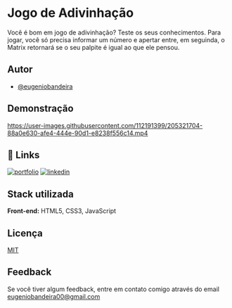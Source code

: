 # Jogo de Adivinhação

Você é bom em jogo de adivinhação? Teste os seus conhecimentos.
Para jogar, você só precisa informar um número e apertar entre, em seguinda, o Matrix retornará se o seu palpite é igual ao que ele pensou.

## Autor

- [@eugeniobandeira](https://github.com/eugeniobandeira)

## Demonstração

https://user-images.githubusercontent.com/112191399/205321704-88a0e630-afe4-444e-90d1-e8238f556c14.mp4

## 🔗 Links
[![portfolio](https://img.shields.io/badge/my_portfolio-000?style=for-the-badge&logo=ko-fi&logoColor=white)](https://eugeniobandeira.github.io/Adivinhe-o-Numero/)
[![linkedin](https://img.shields.io/badge/linkedin-0A66C2?style=for-the-badge&logo=linkedin&logoColor=white)](https://www.linkedin.com/in/eugeniosb/)

## Stack utilizada

**Front-end:** HTML5, CSS3, JavaScript

## Licença

[MIT](https://choosealicense.com/licenses/mit/)

## Feedback

Se você tiver algum feedback, entre em contato comigo através do email eugeniobandeira00@gmail.com




